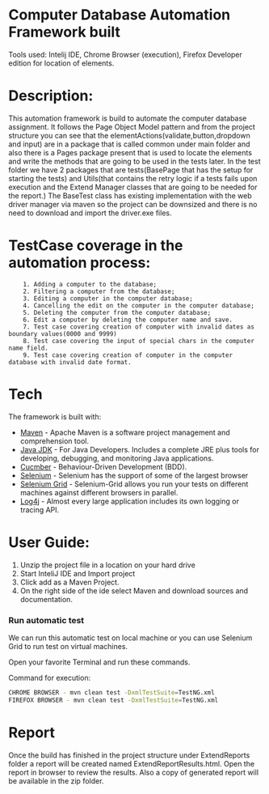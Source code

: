 # Computer Database Automation Framework built

Tools used: Intelij IDE, Chrome Browser (execution), Firefox Developer edition for location of elements.


# Description:
This automation framework is build to automate the computer database assignment.
It follows the Page Object Model pattern and from the project structure you can see that the elementActions(validate,button,dropdown and input) are in a package that is called common under main folder 
and also there is a Pages package present that is used to locate the elements and write the methods that are going to be used in the tests later.
In the test folder we have 2 packages that are tests(BasePage that has the setup for starting the tests) and 
Utils(that contains the retry logic if a tests fails upon execution and the Extend Manager classes that are going to be needed for the report.)
The BaseTest class has existing implementation with the web driver manager via maven so the project can be downsized and there is no need to download and import the driver.exe files.

# TestCase coverage in the automation process:
	    1. Adding a computer to the database;
		2. Filtering a computer from the database;
		3. Editing a computer in the computer database;
		4. Cancelling the edit on the computer in the computer database;
		5. Deleting the computer from the computer database;
		6. Edit a computer by deleting the computer name and save.
		7. Test case covering creation of computer with invalid dates as boundary values(0000 and 9999)
		8. Test case covering the input of special chars in the computer name field.
		9. Test case covering creation of computer in the computer database with invalid date format.
		
# Tech
The framework is built with:
* [Maven](https://maven.apache.org/) - Apache Maven is a software project management and comprehension tool.
* [Java JDK](https://www.oracle.com/technetwork/java/javase/downloads/index.html) - For Java Developers. Includes a complete JRE plus tools for developing, debugging, and monitoring Java applications.
* [Cucmber](https://docs.cucumber.io/) - Behaviour-Driven Development (BDD).
* [Selenium](https://www.seleniumhq.org/download/) - Selenium has the support of some of the largest browser
* [Selenium Grid](https://www.seleniumhq.org/docs/07_selenium_grid.jsp) - Selenium-Grid allows you run your tests on different machines against different browsers in parallel.
* [Log4j](https://logging.apache.org/log4j/2.x/) - Almost every large application includes its own logging or tracing API. 
	


# User Guide: 
1. Unzip the project file in a location on your hard drive
2. Start InteliJ IDE and Import project 
3. Click add as a Maven Project.
4. On the right side of the ide select Maven and download sources and documentation.

### Run automatic test

We can run this automatic test on local machine or you can use Selenium Grid to run test on virtual machines.

Open your favorite Terminal and run these commands.

Command for execution:
```sh
CHROME BROWSER - mvn clean test -DxmlTestSuite=TestNG.xml
FIREFOX BROWSER - mvn clean test -DxmlTestSuite=TestNG.xml
```

# Report
Once the build has finished in the project structure under ExtendReports folder a report will be created named ExtendReportResults.html.
Open the report in browser to review the results.
Also a copy of generated report will be available in the zip folder.
	